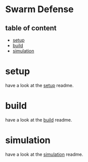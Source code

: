 # Swarm Defense

## table of content
 - [setup](#setup)
 - [build](#build)
 - [simulation](#simulation)

# setup
have a look at the [setup](docs/setup.md) readme.

# build
have a look at the [build](docs/build.md) readme.
# simulation
have a look at the [simulation](docs/simulation.md) readme.